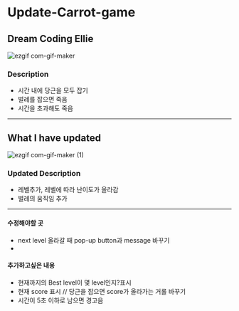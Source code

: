 # Update-Carrot-game


## Dream Coding Ellie

![ezgif com-gif-maker](https://user-images.githubusercontent.com/73260460/183547423-54af641d-f0c7-421b-8cfe-6d63cf9c69e3.gif)


### Description
- 시간 내에 당근을 모두 잡기
- 벌레를 잡으면 죽음
- 시간을 초과해도 죽음
<hr/>



## What I have updated

![ezgif com-gif-maker (1)](https://user-images.githubusercontent.com/73260460/183547527-6bf932e8-3328-43c5-b4c6-65fc89608469.gif)

### Updated Description
- 레벨추가, 레벨에 따라 난이도가 올라감
- 벌레의 움직임 추가
<hr/>

#### 수정해야할 곳
- next level 올라갈 때 pop-up button과 message 바꾸기
- 
#### 추가하고싶은 내용
- 현재까지의 Best level이 몇 level인지?표시
- 현재 score 표시 // 당근을 잡으면 score가 올라가는 거롤 바꾸기
- 시간이 5초 이하로 남으면 경고음

